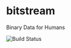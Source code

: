 # bitstream
Binary Data for Humans

![Build Status](https://travis-ci.org/boisgera/bitstream.svg?branch=master)
